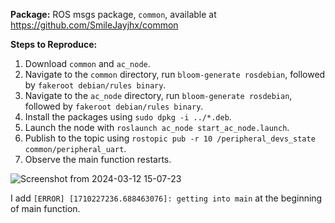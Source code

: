 **Package:** ROS msgs package, `common`, available at https://github.com/SmileJayjhx/common

**Steps to Reproduce:**

1. Download `common` and `ac_node`.
2. Navigate to the `common` directory, run `bloom-generate rosdebian`, followed by `fakeroot debian/rules binary`.
3. Navigate to the `ac_node` directory, run `bloom-generate rosdebian`, followed by `fakeroot debian/rules binary`.
4. Install the packages using `sudo dpkg -i ../*.deb`.
5. Launch the node with `roslaunch ac_node start_ac_node.launch`.
6. Publish to the topic using `rostopic pub -r 10 /peripheral_devs_state common/peripheral_uart`.
7. Observe the main function restarts.

![Screenshot from 2024-03-12 15-07-23](https://gitee.com/smilejay/ubuntu-picture-bed/raw/master/img/20240312150818.png)

I add `[ERROR] [1710227236.688463076]: getting into main` at the beginning of main function.
